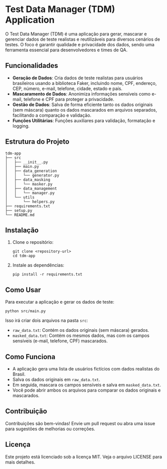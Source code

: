 # Test Data Manager (TDM) Application

O Test Data Manager (TDM) é uma aplicação para gerar, mascarar e gerenciar dados de teste realistas e reutilizáveis para diversos cenários de testes. O foco é garantir qualidade e privacidade dos dados, sendo uma ferramenta essencial para desenvolvedores e times de QA.

## Funcionalidades

- **Geração de Dados**: Cria dados de teste realistas para usuários brasileiros usando a biblioteca Faker, incluindo nome, CPF, endereço, CEP, número, e-mail, telefone, cidade, estado e país.
- **Mascaramento de Dados**: Anonimiza informações sensíveis como e-mail, telefone e CPF para proteger a privacidade.
- **Gestão de Dados**: Salva de forma eficiente tanto os dados originais (sem máscara) quanto os dados mascarados em arquivos separados, facilitando a comparação e validação.
- **Funções Utilitárias**: Funções auxiliares para validação, formatação e logging.

## Estrutura do Projeto

```
tdm-app
├── src
│   ├── __init__.py
│   ├── main.py
│   ├── data_generation
│   │   └── generator.py
│   ├── data_masking
│   │   └── masker.py
│   ├── data_management
│   │   └── manager.py
│   └── utils
│       └── helpers.py
├── requirements.txt
├── setup.py
└── README.md
```

## Instalação

1. Clone o repositório:
   ```
   git clone <repository-url>
   cd tdm-app
   ```

2. Instale as dependências:
   ```
   pip install -r requirements.txt
   ```

## Como Usar

Para executar a aplicação e gerar os dados de teste:

```
python src/main.py
```

Isso irá criar dois arquivos na pasta `src`:
- `raw_data.txt`: Contém os dados originais (sem máscara) gerados.
- `masked_data.txt`: Contém os mesmos dados, mas com os campos sensíveis (e-mail, telefone, CPF) mascarados.

## Como Funciona

- A aplicação gera uma lista de usuários fictícios com dados realistas do Brasil.
- Salva os dados originais em `raw_data.txt`.
- Em seguida, mascara os campos sensíveis e salva em `masked_data.txt`.
- Você pode abrir ambos os arquivos para comparar os dados originais e mascarados.

## Contribuição

Contribuições são bem-vindas! Envie um pull request ou abra uma issue para sugestões de melhorias ou correções.

## Licença

Este projeto está licenciado sob a licença MIT. Veja o arquivo LICENSE para mais detalhes.